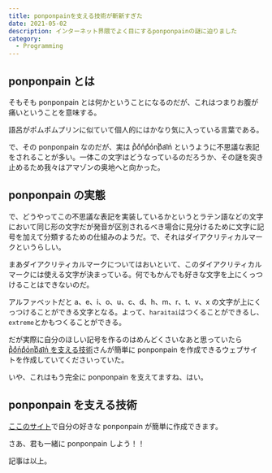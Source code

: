 ```yaml
---
title: ponponpainを支える技術が斬新すぎた
date: 2021-05-02
description: インターネット界隈でよく目にするponponpainの謎に迫りました
category: 
  - Programming
---
```


## ponponpain とは

そもそも ponponpain とは何かということになるのだが、これはつまりお腹が痛いということを意味する。

語呂がポムポムプリンに似ていて個人的にはかなり気に入っている言葉である。

で、その ponponpain なのだが、実は pͪoͣnͬpͣoͥnͭpͣa͡inͥ というように不思議な表記をされることが多い。一体この文字はどうなっているのだろうか、その謎を突き止めるため我々はアマゾンの奥地へと向かった。

## ponponpain の実態

で、どうやってこの不思議な表記を実装しているかというとラテン語などの文字において同じ形の文字だが発音が区別されるべき場合に見分けるために文字に記号を加えて分類するための仕組みのようだ。で、それはダイアクリティカルマークというらしい。

まあダイアクリティカルマークについてはおいといて、このダイアクリティカルマークには使える文字が決まっている。何でもかんでも好きな文字を上にくっつけることはできないのだ。

アルファベットだと a、e、i、o、u、c、d、h、m、r、t、v、x の文字が上にくっつけることができる文字となる。よって、`haraitai`はつくることができるし、`extreme`とかもつくることができる。

だが実際に自分のほしい記号を作るのはめんどくさいなあと思っていたら[pͪoͣnͬpͣoͥnͭpͣa͡inͥ を支える技術](https://qiita.com/ykhirao/items/9ca1fbd294883e06dbd6)さんが簡単に ponponpain を作成できるウェブサイトを作成していてくださいっていた。

いや、これはもう完全に ponponpain を支えてますね、はい。



## ponponpain を支える技術

[ここのサイト](https://ykhirao.github.io/qiita/ponponpain/dist/)で自分の好きな ponponpain が簡単に作成できます。

さあ、君も一緒に ponponpain しよう！！

記事は以上。
